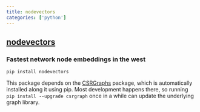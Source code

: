 ```yaml
---
title: nodevectors
categories: ['python']
---
```

## [nodevectors](https://github.com/VHRanger/nodevectors)

### Fastest network node embeddings in the west


`pip install nodevectors`

This package depends on the [CSRGraphs](https://github.com/VHRanger/CSRGraph) package, which is automatically installed along it using pip. Most development happens there, so running `pip install --upgrade csrgraph` once in a while can update the underlying graph library.
